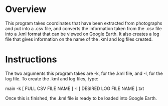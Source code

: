 # Overview
This program takes coordinates that have been extracted from photographs and put into a .csv file,
and converts the information taken from the .csv file into a .kml format that can be viewed on Google Earth.
It also creates a log file that gives information on the name of the .kml and log files created.

# Instructions
The two arguments this program takes are -k, for the .kml file, and -l, for the log file. To create
the .kml and log files, type:

main -k [ FULL CSV FILE NAME ] -l [ DESIRED LOG FILE NAME ].txt

Once this is finished, the .kml file is ready to be loaded into Google Earth.